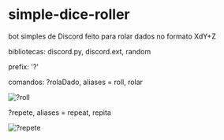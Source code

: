 # simple-dice-roller
bot simples de Discord feito para rolar dados no formato XdY+Z

bibliotecas: discord.py, discord.ext, random

prefix: '?'

comandos: 
?rolaDado, aliases = roll, rolar

![?roll](https://user-images.githubusercontent.com/86668447/212170197-59de682c-abc1-4b10-b35b-f9c177455c30.png)

?repete, aliases = repeat, repita

![?repete](https://user-images.githubusercontent.com/86668447/212170417-d89df0ed-0045-4e27-ab6d-f428a7b7c7e1.png)







